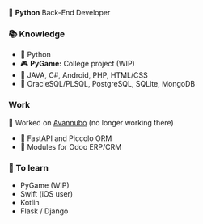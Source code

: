 🐍 **Python** Back-End Developer

### 📚 Knowledge
- 🐍 Python
- 🎮 **PyGame:** College project (WIP)
- 🌱 JAVA, C#, Android, PHP, HTML/CSS
- 📀 OracleSQL/PLSQL, PostgreSQL, SQLite, MongoDB

### Work
💼 Worked on [Avannubo](https://avannubo.com/) (no longer working there)
- 🔰 FastAPI and Piccolo ORM
- 📂 Modules for Odoo ERP/CRM

### 📒 To learn
- PyGame (WIP)
- Swift (iOS user)
- Kotlin
- Flask / Django
